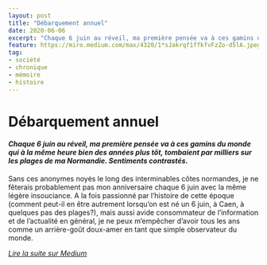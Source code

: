 ```yaml
---
layout: post
title: "Débarquement annuel"
date: 2020-06-06
excerpt: "Chaque 6 juin au réveil, ma première pensée va à ces gamins du monde qui à la même heure bien des années plus tôt, tombaient par milliers sur les plages de ma Normandie. Sentiments contrastés."
feature: https://miro.medium.com/max/4320/1*sJakrqf1ffkfvFzZo-d5lA.jpeg
tag:
- société
- chronique
- mémoire
- histoire
---
```


# Débarquement annuel

#### _Chaque 6 juin au réveil, ma première pensée va à ces gamins du monde qui à la même heure bien des années plus tôt, tombaient par milliers sur les plages de ma Normandie. Sentiments contrastés._ ####

Sans ces anonymes noyés le long des interminables côtes normandes, je ne fêterais probablement pas mon anniversaire chaque 6 juin avec la même légère insouciance. A la fois passionné par l’histoire de cette époque (comment peut-il en être autrement lorsqu’on est né un 6 juin, à Caen, à quelques pas des plages?), mais aussi avide consommateur de l’information et de l’actualité en général, je ne peux m’empêcher d’avoir tous les ans comme un arrière-goût doux-amer en tant que simple observateur du monde.

[_Lire la suite sur Medium_](https://medium.com/@r_mcd/d%C3%A9barquement-annuel-47cb2e9ed4d3)
